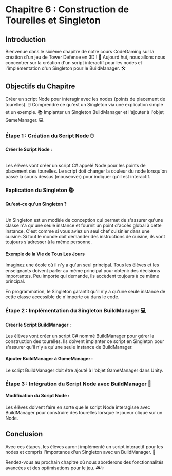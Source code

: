 # Chapitre 6 : Construction de Tourelles et Singleton

## Introduction

Bienvenue dans le sixième chapitre de notre cours CodeGaming sur la création d'un jeu de Tower Defense en 3D ! 🚀 Aujourd'hui, nous allons nous concentrer sur la création d'un script interactif pour les nodes et l'implémentation d'un Singleton pour le BuildManager. 🛠️

## Objectifs du Chapitre

Créer un script Node pour interagir avec les nodes (points de placement de tourelles). 🖱️
Comprendre ce qu'est un Singleton via une explication simple et un exemple. 📚
Implanter un Singleton BuildManager et l'ajouter à l'objet GameManager. 💻

### Étape 1 : Création du Script Node 🖱️

#### Créer le Script Node :

![]()

Les élèves vont créer un script C# appelé Node pour les points de placement des tourelles.
Le script doit changer la couleur du node lorsqu'on passe la souris dessus (mouseover) pour indiquer qu'il est interactif.

### Explication du Singleton 📚
#### Qu'est-ce qu'un Singleton ?

![]()

Un Singleton est un modèle de conception qui permet de s'assurer qu'une classe n'a qu'une seule instance et fournit un point d'accès global à cette instance. C'est comme si vous aviez un seul chef cuisinier dans une cuisine. Si tout le monde doit demander des instructions de cuisine, ils vont toujours s'adresser à la même personne.

#### Exemple de la Vie de Tous Les Jours

Imaginez une école où il n'y a qu'un seul principal. Tous les élèves et les enseignants doivent parler au même principal pour obtenir des décisions importantes. Peu importe qui demande, ils accèdent toujours à ce même principal.

En programmation, le Singleton garantit qu'il n'y a qu'une seule instance de cette classe accessible de n'importe où dans le code.

### Étape 2 : Implémentation du Singleton BuildManager 💻
#### Créer le Script BuildManager :
Les élèves vont créer un script C# nommé BuildManager pour gérer la construction des tourelles.
Ils doivent implanter ce script en Singleton pour s'assurer qu'il n'y a qu'une seule instance de BuildManager.

#### Ajouter BuildManager à GameManager :
Le script BuildManager doit être ajouté à l'objet GameManager dans Unity.

### Étape 3 : Intégration du Script Node avec BuildManager 🌟
#### Modification du Script Node :
Les élèves doivent faire en sorte que le script Node interagisse avec BuildManager pour construire des tourelles lorsque le joueur clique sur un Node.

## Conclusion
Avec ces étapes, les élèves auront implémenté un script interactif pour les nodes et compris l'importance d'un Singleton avec un BuildManager. 🚀

Rendez-vous au prochain chapitre où nous aborderons des fonctionnalités avancées et des optimisations pour le jeu. 🎮✨

